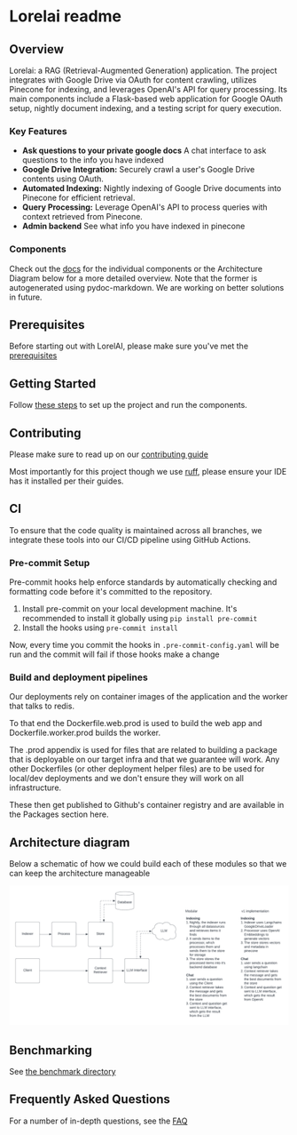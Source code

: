# Lorelai readme

## Overview

Lorelai: a RAG (Retrieval-Augmented Generation) application. The project integrates with Google
Drive via OAuth for content crawling, utilizes Pinecone for indexing, and leverages OpenAI's API for
query processing. Its main components include a Flask-based web application for Google OAuth setup,
nightly document indexing, and a testing script for query execution.

### Key Features

- **Ask questions to your private google docs** A chat interface to ask questions to the info you
  have indexed
- **Google Drive Integration:** Securely crawl a user's Google Drive contents using OAuth.
- **Automated Indexing:** Nightly indexing of Google Drive documents into Pinecone for efficient
  retrieval.
- **Query Processing:** Leverage OpenAI's API to process queries with context retrieved from
  Pinecone.
- **Admin backend** See what info you have indexed in pinecone

### Components

Check out the [docs](./docs/main.md) for the individual components or the Architecture Diagram below
for a more detailed overview. Note that the former is autogenerated using pydoc-markdown. We are
working on better solutions in future.

## Prerequisites

Before starting out with LorelAI, please make sure you've met the
[prerequisites](./docs/prerequisites.md)

## Getting Started

Follow [these steps](./docs/getting_started.md) to set up the project and run the components.

## Contributing

Please make sure to read up on our
[contributing guide](https://github.com/helixiora/.github/blob/main/CONTRIBUTING.md)

Most importantly for this project though we use [ruff](https://docs.astral.sh/ruff/), please ensure
your IDE has it installed per their guides.

## CI

To ensure that the code quality is maintained across all branches, we integrate these tools into our
CI/CD pipeline using GitHub Actions.

### Pre-commit Setup

Pre-commit hooks help enforce standards by automatically checking and formatting code before it's
committed to the repository.

1. Install pre-commit on your local development machine. It's recommended to install it globally
   using `pip install pre-commit`
1. Install the hooks using `pre-commit install`

Now, every time you commit the hooks in `.pre-commit-config.yaml` will be run and the commit will
fail if those hooks make a change

### Build and deployment pipelines

Our deployments rely on container images of the application and the worker that talks to redis.

To that end the Dockerfile.web.prod is used to build the web app and Dockerfile.worker.prod builds
the worker.

The .prod appendix is used for files that are related to building a package that is deployable on
our target infra and that we guarantee will work. Any other Dockerfiles (or other deployment helper
files) are to be used for local/dev deployments and we don't ensure they will work on all
infrastructure.

These then get published to Github's container registry and are available in the Packages section
here.

## Architecture diagram

Below a schematic of how we could build each of these modules so that we can keep the architecture
manageable

![Lorelai System Diagram](./docs/imgs/Lorelai%20System%20Diagram.png)

## Benchmarking

See [the benchmark directory](benchmark/readme.md)

## Frequently Asked Questions

For a number of in-depth questions, see the [FAQ](docs/faq.md)
